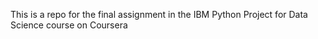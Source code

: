 This is a repo for the final assignment in the IBM Python Project for Data Science course on Coursera
